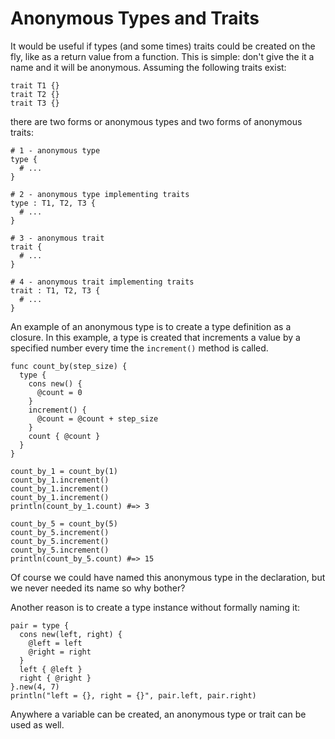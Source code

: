 # Anonymous Types and Traits

It would be useful if types (and some times) traits could be created on the
fly, like as a return value from a function. This is simple: don't give the it
a name and it will be anonymous. Assuming the following traits exist:

```kaki
trait T1 {}
trait T2 {}
trait T3 {}
```

there are two forms or anonymous types and two forms of anonymous traits:

```kaki
# 1 - anonymous type
type {
  # ...
}

# 2 - anonymous type implementing traits
type : T1, T2, T3 {
  # ...
}

# 3 - anonymous trait
trait {
  # ...
}

# 4 - anonymous trait implementing traits
trait : T1, T2, T3 {
  # ...
}
```

An example of an anonymous type is to create a type definition as a closure. In
this example, a type is created that increments a value by a specified number
every time the `increment()` method is called.

```kaki
func count_by(step_size) {
  type {
    cons new() {
      @count = 0
    }
    increment() {
      @count = @count + step_size
    }
    count { @count }
  }
}

count_by_1 = count_by(1)
count_by_1.increment()
count_by_1.increment()
count_by_1.increment()
println(count_by_1.count) #=> 3

count_by_5 = count_by(5)
count_by_5.increment()
count_by_5.increment()
count_by_5.increment()
println(count_by_5.count) #=> 15
```

Of course we could have named this anonymous type in the declaration, but we
never needed its name so why bother?

Another reason is to create a type instance without formally naming it:

```kaki
pair = type {
  cons new(left, right) {
    @left = left
    @right = right
  }
  left { @left }
  right { @right }
}.new(4, 7)
println("left = {}, right = {}", pair.left, pair.right)
```

Anywhere a variable can be created, an anonymous type or trait can be used as well.
